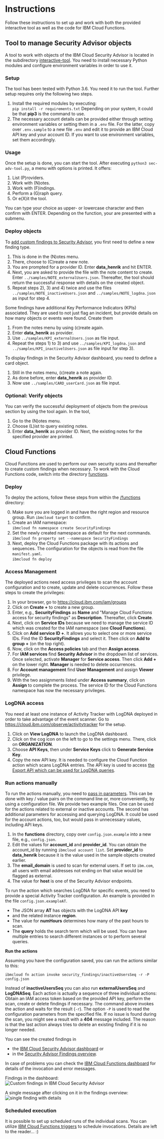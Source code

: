 # Instructions
Follow these instructions to set up and work with both the provided interactive tool as well as the code for IBM Cloud Functions.

## Tool to manage Security Advisor objects
A tool to work with objects of the IBM Cloud Security Advisor is located in the subdirectory [interactive-tool](/interactive-tool). You need to install necessary Python modules and configure environment variables in order to use it.

### Setup
The tool has been tested with Python 3.6. You need it to run the tool. Further setup requires only the following two steps.

1. Install the required modules by executing:   
    `pip install -r requirements.txt`
    Depending on your system, it could be that **pip3** is the command to use.
2. The necessary account details can be provided either through setting environment variables or setting them in a `.env` file. For the latter, copy over `.env.sample` to a new file `.env` and edit it to provide an IBM Cloud API key and your account ID. If you want to use environment variables, set them accordingly.

### Usage
Once the setup is done, you can start the tool. After executing `python3 sec-adv-tool.py`, a menu with options is printed. It offers:

1. List (P)roviders.
2. Work with (N)otes.
3. Work with (F)indings.
4. Perform a (G)raph query.
5. Or e(X)it the tool.

You can type your choice as upper- or lowercase character and then confirm with ENTER. Depending on the function, your are presented with a submenu.

### Deploy objects
To [add custom findings to Security Advisor](https://cloud.ibm.com/docs/services/security-advisor?topic=security-advisor-setup_custom), you first need to define a new finding type. 
1. This is done in the (N)otes menu. 
2. There, choose to (C)reate a new note.
3. You are prompted for a provider ID. Enter **data_henrik** and hit ENTER.
4. Next, you are asked to provide the file with the note content to create. Enter `../samples/NOTE_externalUsers.json`. Thereafter, the tool should return the successful response with details on the created object.
5. Repeat steps 2), 3) and 4) twice and use the files `../samples/NOTE_inactiveUsers.json` and `../samples/NOTE_logdna.json` as input for step 4.

Some findings have additional Key Performance Indicators (KPIs) associated. They are used to not just flag an incident, but provide details on how many objects or events were found. Create them 
1. From the notes menu by using (c)reate again.
2. Enter **data_henrik** as provider.
3. Use `../samples/KPI_externalUsers.json` as file input.
4. Repeat the steps 1) to 3) and use `../samples/KPI_logdna.json` and `../samples/KPI_inactivelUsers.json` as file input for step 3).

To display findings in the Security Advisor dashboard, you need to define a card object.
1. Still in the notes menu, (c)reate a note again.
2. As done before, enter **data_henrik** as provider ID.
3. Now use `../samples/CARD_userCard.json` as file input.

### Optional: Verify objects
You can verify the successful deployment of objects from the previous section by using the tool again. In the tool,

1. Go to the (N)otes menu.
2. Choose (L)ist to query existing notes.
3. Enter **data_henrik** as provider ID. Next, the existing notes for the specified provider are printed.

## Cloud Functions
Cloud Functions are used to perform our own security scans and thereafter to create custom findings when necessary. To work with the Cloud Functions code, switch into the directory [functions](/functions).

### Deploy
To deploy the actions, follow these steps from within the [/functions](/functions) directory:

0. Make sure you are logged in and have the right region and resource group. Run `ibmcloud target` to confirm.
1. Create an IAM namespace:   
   `ibmcloud fn namespace create SecurityFindings`
2. Set the newly created namespace as default for the next commands.   
   `ibmcloud fn property set --namespace SecurityFindings`
3. Next, deploy the Cloud Functions package with its actions and sequences. The configuration for the objects is read from the file `manifest.yaml`.   
   `ibmcloud fn deploy`



### Access Management
The deployed actions need access privileges to scan the account configuration and to create, update and delete occurrences. Follow these steps to create the privileges:
1. In your browser, go to https://cloud.ibm.com/iam/groups
2. Click on **Create +** to create a new group.
3. Enter, e.g., **SecurityFindings** as **Name** and "Manage Cloud Functions access for security findings" as **Description**. Thereafter, click **Create**.
4. Next, click on **Service IDs** because we need to manage the service ID which was created for the IAM namespace (see **Cloud Functions**).
5. Click on **Add service ID +**. It allows you to select one or more service IDs. Find the ID **SecurityFindings** and select it. Then click on **Add to group +** (on the top right).
6. Now, click on the **Access policies** tab and then **Assign access**. 
7. For **IAM services** find **Security Advisor** in the dropdown list of services. Once selected, activate **Manager** for **Service access**. Then click **Add +** on the lower right. **Manager** is needed to delete occurrences.
8. For **Account management** find **User Management** and assign **Viewer** privilege. 
9. With the two assignments listed under **Access summary**, click on **Assign** to complete the process. The service ID for the Cloud Functions namespace has now the necessary privileges.

### LogDNA access
You need at least one instance of Activity Tracker with LogDNA deployed in order to take advantage of the event scanner. Go to https://cloud.ibm.com/observe/activitytracker for the setup.
1. Click on **View LogDNA** to launch the LogDNA dashboard.
2. Click on the cog icon on the left to go to the settings menu. There, click on **ORGANIZATION**.
3. Choose **API Keys**, then under **Service Keys** click to **Generate Service Key**.
4. Copy the new API key. It is needed to configure the Cloud Function action which scans LogDNA entries. The API key is used to access [the Export API which can be used for LogDNA queries](https://www.ibm.com/cloud/blog/search-logdna-records-from-the-command-line).

### Run actions manually
To run the actions manually, you need to [pass in parameters](https://cloud.ibm.com/docs/openwhisk?topic=cloud-functions-cli-plugin-functions-cli#cli_action_invoke). This can be done with key / value pairs on the command line or, more conveniently, by using a configuration file. We provide two example files. One can be used for the actions related to external or inactive accounts. The second has additional parameters for accessing and querying LogDNA. It could be used for the account actions, too, but would pass in unnecessary values, including API keys.

1. In the **functions** directory, copy over `config.json.example` into a new file, e.g., `config.json`.
2. Edit the values for **account_id** and **provider_id**. You can obtain the account_id by running `ibmcloud account list`. Set **provider_id** to **data_henrik** because it is the value used in the sample objects created earlier.
3. The **email_domain** is used to scan for external users. If set to `ibm.com`, all users with email addresses not ending on that value would be flagged as external.
4. The value for **host** is one of the Security Advisor endpoints.

To run the action which searches LogDNA for specific events, you need to provide a special Activity Tracker configuration. An example is provided in the file `config.json.exampleAT`. 
- The JSON array **AT** has objects with the LogDNA API **key**
- and the related instance **region**.
- The value for **numHours** determines how many of the past hours to scan.
- The **query** holds the search term which will be used.
You can have multiple entries to search different instances or to perform several queries.

**Run the actions**

Assuming you have the configuration saved, you can run the actions similar to this:

`ibmcloud fn action invoke security_findings/inactiveUsersSeq -r -P config.json`

Instead of **inactiveUsersSeq** you can also run **externalUsersSeq** and **LogDNASeq**. Each action is actually a sequence of three individual actions: Obtain an IAM access token based on the provided API key, perform the scan, create or delete findings if necessary. The command above invokes the action and waits for the result (`-r`). The option `-P` is used to read the configuration parameters from the specified file. If no issue is found during the scan, you might see a result with a **404** message included. The reason is that the last action always tries to delete an existing finding if it is no longer needed.

You can see the created findings in
- the [IBM Cloud Security Advisor dashboard](https://cloud.ibm.com/security-advisor#/dashboard) or
- in the [Security Advisor Findings overview](https://cloud.ibm.com/security-advisor#/findings).

In case of problems you can check the [IBM Cloud Functions dashboard](https://cloud.ibm.com/functions/dashboard) for details of the invocation and error messages.

Findings in the dashboard:   
![Custom findings in IBM Cloud Security Advisor](/screenshots/SecurityAdvisor_CustomFindings.png)


A single message after clicking on it in the findings overview:   
![single finding with details](screenshots/SecurityAdvisor_CustomFindings2.png)


### Scheduled execution
It is possible to set up scheduled runs of the individual scans. You can utilize [IBM Cloud Functions triggers](https://cloud.ibm.com/docs/openwhisk?topic=cloud-functions-triggers) to schedule invocations. Details are left to the reader... :)
